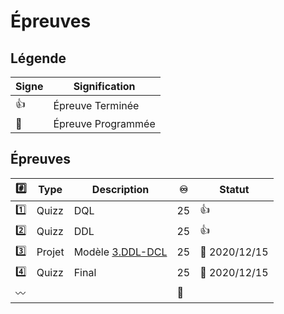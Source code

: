 # Épreuves

## Légende

| Signe              | Signification                 |
|--------------------|-------------------------------|
| :+1:               | Épreuve Terminée              |
| :calendar:         | Épreuve Programmée            |


## Épreuves

| :hash:    | Type    | Description                                         |:infinity:| Statut           |
|-----------|---------|-----------------------------------------------------|----------|------------------|
| :one:     | Quizz   | DQL                                                 | 25       | :+1:             |
| :two:     | Quizz   | DDL                                                 | 25       | :+1:             |
| :three:   | Projet  | Modèle [3.DDL-DCL](../3.DDL-DCL)                    | 25       | :calendar: 2020/12/15 |
| :four:    | Quizz   | Final                                               | 25       | :calendar: 2020/12/15 |
|:wavy_dash:|         |                                                     |:100:     |                  |
